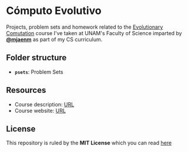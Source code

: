 # Cómputo Evolutivo

Projects, problem sets and homework related to the
[Evolutionary Comutation](https://en.wikipedia.org/wiki/Evolutionary_computation)
course I've taken at UNAM's Faculty of Science imparted by
[**@mjaenm**](https://github.com/mjaenm) as part of my CS curriculum.

## Folder structure

* **`psets`**: Problem Sets

## Resources

* Course description: [URL](http://www.fciencias.unam.mx/docencia/horarios/presentacion/301595)
* Course website: [URL](https://mjaenm.github.io/compevounam/2019-2/)

## License

This repository is ruled by the **MIT License** which you can read
[here](LICENSE)
